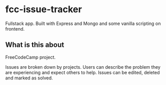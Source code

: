 # fcc-issue-tracker
Fullstack app. Built with Express and Mongo and some vanilla scripting on frontend.
## What is this about
FreeCodeCamp project.

Issues are broken down by projects. Users can describe the problem they are experiencing and expect others to help. Issues can be edited, deleted and marked as solved. 